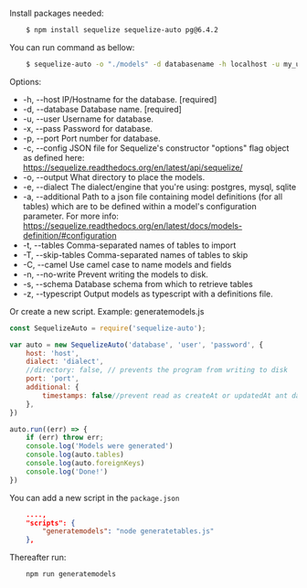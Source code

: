Install packages needed:

```bash
    $ npm install sequelize sequelize-auto pg@6.4.2
```
You can run command as bellow:
```bash
    $ sequelize-auto -o "./models" -d databasename -h localhost -u my_username -p 5432 -x my_password -e postgres
```

Options:
- -h, --host        IP/Hostname for the database.   [required]
- -d, --database    Database name.                  [required]
- -u, --user        Username for database.
- -x, --pass        Password for database.
- -p, --port        Port number for database.
- -c, --config      JSON file for Sequelize's constructor "options" flag object as defined here: https://sequelize.readthedocs.org/en/latest/api/sequelize/
- -o, --output      What directory to place the models.
- -e, --dialect     The dialect/engine that you're using: postgres, mysql, sqlite
- -a, --additional  Path to a json file containing model definitions (for all tables) which are to be defined within a model's configuration parameter. For more info: https://sequelize.readthedocs.org/en/latest/docs/models-definition/#configuration
- -t, --tables      Comma-separated names of tables to import
- -T, --skip-tables Comma-separated names of tables to skip
- -C, --camel       Use camel case to name models and fields
- -n, --no-write    Prevent writing the models to disk.
- -s, --schema      Database schema from which to retrieve tables
- -z, --typescript  Output models as typescript with a definitions file.

Or create a new script.
Example: generatemodels.js
```javascript
const SequelizeAuto = require('sequelize-auto');

var auto = new SequelizeAuto('database', 'user', 'password', {
    host: 'host',
    dialect: 'dialect',
    //directory: false, // prevents the program from writing to disk
    port: 'port',
    additional: {
        timestamps: false//prevent read as createAt or updatedAt ant date fiedls name from db  
    },
})

auto.run((err) => {
    if (err) throw err;
    console.log('Models were generated')
    console.log(auto.tables)
    console.log(auto.foreignKeys)
    console.log('Done!')
})
```

You can add a new script in the `package.json`

```json
    ....,
    "scripts": {
        "generatemodels": "node generatetables.js"
    },
```
Thereafter run:
```bash
    npm run generatemodels
```